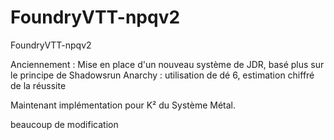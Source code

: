 # FoundryVTT-npqv2
FoundryVTT-npqv2

Anciennement : Mise en place d'un nouveau système de JDR, basé plus sur le principe de Shadowsrun Anarchy : utilisation de dé 6, estimation chiffré de la réussite

Maintenant implémentation pour K² du Système Métal.

beaucoup de modification
